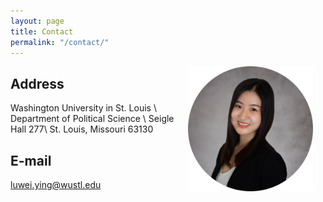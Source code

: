 ```yaml
---
layout: page
title: Contact
permalink: "/contact/"
---
```


<img align="right" src="files/circle2.jpg" hspace="20"  width="200" height="200" >


## Address
Washington University in St. Louis \\
Department of Political Science \\
Seigle Hall 277\\
St. Louis, Missouri 63130


## E-mail
luwei.ying@wustl.edu
